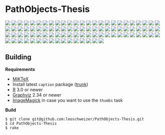 PathObjects-Thesis
==================

![](http://leoschweizer.github.io/PathObjects-Thesis/thumbs/page1.png)
![](http://leoschweizer.github.io/PathObjects-Thesis/thumbs/page2.png)
![](http://leoschweizer.github.io/PathObjects-Thesis/thumbs/page3.png)
![](http://leoschweizer.github.io/PathObjects-Thesis/thumbs/page4.png)
![](http://leoschweizer.github.io/PathObjects-Thesis/thumbs/page5.png)
![](http://leoschweizer.github.io/PathObjects-Thesis/thumbs/page6.png)
![](http://leoschweizer.github.io/PathObjects-Thesis/thumbs/page7.png)
![](http://leoschweizer.github.io/PathObjects-Thesis/thumbs/page8.png)
![](http://leoschweizer.github.io/PathObjects-Thesis/thumbs/page9.png)
![](http://leoschweizer.github.io/PathObjects-Thesis/thumbs/page10.png)
![](http://leoschweizer.github.io/PathObjects-Thesis/thumbs/page11.png)
![](http://leoschweizer.github.io/PathObjects-Thesis/thumbs/page12.png)
![](http://leoschweizer.github.io/PathObjects-Thesis/thumbs/page13.png)
![](http://leoschweizer.github.io/PathObjects-Thesis/thumbs/page14.png)
![](http://leoschweizer.github.io/PathObjects-Thesis/thumbs/page15.png)
![](http://leoschweizer.github.io/PathObjects-Thesis/thumbs/page16.png)
![](http://leoschweizer.github.io/PathObjects-Thesis/thumbs/page17.png)
![](http://leoschweizer.github.io/PathObjects-Thesis/thumbs/page18.png)
![](http://leoschweizer.github.io/PathObjects-Thesis/thumbs/page19.png)
![](http://leoschweizer.github.io/PathObjects-Thesis/thumbs/page20.png)
![](http://leoschweizer.github.io/PathObjects-Thesis/thumbs/page21.png)
![](http://leoschweizer.github.io/PathObjects-Thesis/thumbs/page22.png)
![](http://leoschweizer.github.io/PathObjects-Thesis/thumbs/page23.png)
![](http://leoschweizer.github.io/PathObjects-Thesis/thumbs/page24.png)
![](http://leoschweizer.github.io/PathObjects-Thesis/thumbs/page25.png)
![](http://leoschweizer.github.io/PathObjects-Thesis/thumbs/page26.png)
![](http://leoschweizer.github.io/PathObjects-Thesis/thumbs/page27.png)
![](http://leoschweizer.github.io/PathObjects-Thesis/thumbs/page28.png)
![](http://leoschweizer.github.io/PathObjects-Thesis/thumbs/page29.png)
![](http://leoschweizer.github.io/PathObjects-Thesis/thumbs/page30.png)
![](http://leoschweizer.github.io/PathObjects-Thesis/thumbs/page31.png)
![](http://leoschweizer.github.io/PathObjects-Thesis/thumbs/page32.png)
![](http://leoschweizer.github.io/PathObjects-Thesis/thumbs/page33.png)
![](http://leoschweizer.github.io/PathObjects-Thesis/thumbs/page34.png)
![](http://leoschweizer.github.io/PathObjects-Thesis/thumbs/page35.png)
![](http://leoschweizer.github.io/PathObjects-Thesis/thumbs/page36.png)
![](http://leoschweizer.github.io/PathObjects-Thesis/thumbs/page37.png)
![](http://leoschweizer.github.io/PathObjects-Thesis/thumbs/page38.png)
![](http://leoschweizer.github.io/PathObjects-Thesis/thumbs/page39.png)
![](http://leoschweizer.github.io/PathObjects-Thesis/thumbs/page40.png)
![](http://leoschweizer.github.io/PathObjects-Thesis/thumbs/page41.png)
![](http://leoschweizer.github.io/PathObjects-Thesis/thumbs/page42.png)
![](http://leoschweizer.github.io/PathObjects-Thesis/thumbs/page43.png)
![](http://leoschweizer.github.io/PathObjects-Thesis/thumbs/page44.png)
![](http://leoschweizer.github.io/PathObjects-Thesis/thumbs/page45.png)
![](http://leoschweizer.github.io/PathObjects-Thesis/thumbs/page46.png)
![](http://leoschweizer.github.io/PathObjects-Thesis/thumbs/page47.png)
![](http://leoschweizer.github.io/PathObjects-Thesis/thumbs/page48.png)
![](http://leoschweizer.github.io/PathObjects-Thesis/thumbs/page49.png)
![](http://leoschweizer.github.io/PathObjects-Thesis/thumbs/page50.png)
![](http://leoschweizer.github.io/PathObjects-Thesis/thumbs/page51.png)
![](http://leoschweizer.github.io/PathObjects-Thesis/thumbs/page52.png)
![](http://leoschweizer.github.io/PathObjects-Thesis/thumbs/page53.png)
![](http://leoschweizer.github.io/PathObjects-Thesis/thumbs/page54.png)
![](http://leoschweizer.github.io/PathObjects-Thesis/thumbs/page55.png)
![](http://leoschweizer.github.io/PathObjects-Thesis/thumbs/page56.png)
![](http://leoschweizer.github.io/PathObjects-Thesis/thumbs/page57.png)
![](http://leoschweizer.github.io/PathObjects-Thesis/thumbs/page58.png)
![](http://leoschweizer.github.io/PathObjects-Thesis/thumbs/page59.png)
![](http://leoschweizer.github.io/PathObjects-Thesis/thumbs/page60.png)
![](http://leoschweizer.github.io/PathObjects-Thesis/thumbs/page61.png)
![](http://leoschweizer.github.io/PathObjects-Thesis/thumbs/page62.png)
![](http://leoschweizer.github.io/PathObjects-Thesis/thumbs/page63.png)
![](http://leoschweizer.github.io/PathObjects-Thesis/thumbs/page64.png)
![](http://leoschweizer.github.io/PathObjects-Thesis/thumbs/page65.png)
![](http://leoschweizer.github.io/PathObjects-Thesis/thumbs/page66.png)
![](http://leoschweizer.github.io/PathObjects-Thesis/thumbs/page67.png)
![](http://leoschweizer.github.io/PathObjects-Thesis/thumbs/page68.png)
![](http://leoschweizer.github.io/PathObjects-Thesis/thumbs/page69.png)
![](http://leoschweizer.github.io/PathObjects-Thesis/thumbs/page70.png)
![](http://leoschweizer.github.io/PathObjects-Thesis/thumbs/page71.png)
![](http://leoschweizer.github.io/PathObjects-Thesis/thumbs/page72.png)
![](http://leoschweizer.github.io/PathObjects-Thesis/thumbs/page73.png)
![](http://leoschweizer.github.io/PathObjects-Thesis/thumbs/page74.png)
![](http://leoschweizer.github.io/PathObjects-Thesis/thumbs/page75.png)
![](http://leoschweizer.github.io/PathObjects-Thesis/thumbs/page76.png)
![](http://leoschweizer.github.io/PathObjects-Thesis/thumbs/page77.png)
![](http://leoschweizer.github.io/PathObjects-Thesis/thumbs/page78.png)
![](http://leoschweizer.github.io/PathObjects-Thesis/thumbs/page79.png)
![](http://leoschweizer.github.io/PathObjects-Thesis/thumbs/page80.png)
![](http://leoschweizer.github.io/PathObjects-Thesis/thumbs/page81.png)
![](http://leoschweizer.github.io/PathObjects-Thesis/thumbs/page82.png)
![](http://leoschweizer.github.io/PathObjects-Thesis/thumbs/page83.png)
![](http://leoschweizer.github.io/PathObjects-Thesis/thumbs/page84.png)
![](http://leoschweizer.github.io/PathObjects-Thesis/thumbs/page85.png)
![](http://leoschweizer.github.io/PathObjects-Thesis/thumbs/page86.png)
![](http://leoschweizer.github.io/PathObjects-Thesis/thumbs/page87.png)
![](http://leoschweizer.github.io/PathObjects-Thesis/thumbs/page88.png)
![](http://leoschweizer.github.io/PathObjects-Thesis/thumbs/page89.png)
![](http://leoschweizer.github.io/PathObjects-Thesis/thumbs/page90.png)
![](http://leoschweizer.github.io/PathObjects-Thesis/thumbs/page91.png)


Building
--------

**Requirements**
  * [MiKTeX](http://miktex.org)
  * Install latest `caption` package ([trunk](http://sourceforge.net/p/latex-caption/code/HEAD/tree/trunk/tex/))
  * [R](http://www.r-project.org) 3.0 or newer
  * [Graphviz](http://graphviz.org) 2.34 or newer
  * [ImageMagick](http://www.imagemagick.org) in case you want to use the `thumbs` task
  
**Build**

    $ git clone git@github.com:leoschweizer/PathObjects-Thesis.git
    $ cd PathObjects-Thesis
    $ rake